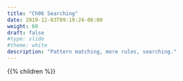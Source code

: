 ```yaml
---
title: "Ch06 Searching"
date: 2019-12-03T09:19:24-06:00
weight: 60
draft: false
#type: slide
#theme: white
description: "Pattern matching, more rules, searching."
---
```


{{% children %}}

